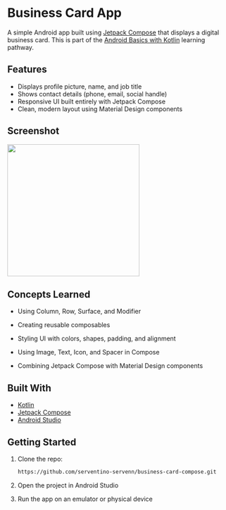 # Business Card App

A simple Android app built using [Jetpack Compose](https://developer.android.com/jetpack/compose) that displays a digital business card. This is part of the [Android Basics with Kotlin](https://developer.android.com/courses/android-basics-compose/course) learning pathway.


## Features

- Displays profile picture, name, and job title
- Shows contact details (phone, email, social handle)
- Responsive UI built entirely with Jetpack Compose
- Clean, modern layout using Material Design components

## Screenshot
<img src="https://github.com/user-attachments/assets/021d5912-60d1-4683-bbce-766f2c2b8703"  width="300"/>

## Concepts Learned
* Using Column, Row, Surface, and Modifier

* Creating reusable composables

* Styling UI with colors, shapes, padding, and alignment

* Using Image, Text, Icon, and Spacer in Compose

* Combining Jetpack Compose with Material Design components

## Built With

- [Kotlin](https://kotlinlang.org/)
- [Jetpack Compose](https://developer.android.com/jetpack/compose)
- [Android Studio](https://developer.android.com/studio)





##  Getting Started

1. Clone the repo:
   ```bash
   https://github.com/serventino-servenn/business-card-compose.git

2. Open the project in Android Studio

3. Run the app on an emulator or physical device

